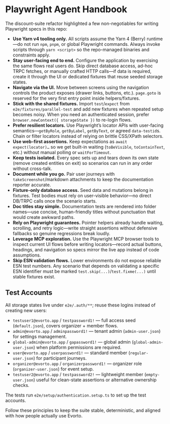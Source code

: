# Playwright Agent Handbook

The discount-suite refactor highlighted a few non-negotiables for writing Playwright specs in this repo:

- **Use Yarn v4 tooling only.** All scripts assume the Yarn 4 (Berry) runtime—do not run `npm`, `pnpm`, or global Playwright commands. Always invoke scripts through `yarn <script>` so the repo-managed binaries and constraints apply.
- **Stay user-facing end to end.** Configure the application by exercising the same flows real users do. Skip direct database access, ad-hoc TRPC fetches, or manually crafted HTTP calls—if data is required, create it through the UI or dedicated fixtures that reuse seeded storage states.
- **Navigate via the UI.** Move between screens using the navigation controls the product exposes (drawer links, buttons, etc.). `page.goto` is reserved for the very first entry point inside helpers/fixtures.
- **Stick with the shared fixtures.** Import `test`/`expect` from `e2e/fixtures/parallel-test` and add new fixtures when repeated setup becomes noisy. When you need an authenticated session, prefer `browser.newContext({ storageState })` to re-login flows.
- **Prefer resilient locators.** Use Playwright’s locator APIs with user-facing semantics—`getByRole`, `getByLabel`, `getByText`, or agreed `data-testid`s. Chain or filter locators instead of relying on brittle CSS/XPath selectors.
- **Use web-first assertions.** Keep expectations as `await expect(locator)…` so we get built-in waiting (`toBeVisible`, `toContainText`, etc.) without manual polling or `waitForTimeout`.
- **Keep tests isolated.** Every spec sets up and tears down its own state (remove created entities on exit) so scenarios can run in any order without cross-talk.
- **Document while you go.** Pair user journeys with `takeScreenshot`/markdown attachments to keep the documentation reporter accurate.
- **Fixture-only database access.** Seed data and mutations belong in fixtures. Test bodies must rely on user-visible behavior—no direct DB/TRPC calls once the scenario starts.
- **Doc titles stay simple.** Documentation tests are rendered into folder names—use concise, human-friendly titles without punctuation that would create awkward paths.
- **Rely on Playwright guarantees.** Pointer helpers already handle waiting, scrolling, and retry logic—write straight assertions without defensive fallbacks so genuine regressions break loudly.
- **Leverage MCP exploration.** Use the Playwright MCP browser tools to inspect current UI flows before writing locators—record actual buttons, headings, and navigation so specs mirror the live app instead of code assumptions.
- **Skip ESN validation flows.** Lower environments do not expose reliable ESN test numbers. Any scenario that depends on validating a specific ESN identifier must be marked `test.skip(...)`/`test.fixme(...)` until stable fixtures exist.

## Test Accounts

All storage states live under `e2e/.auth/**`; reuse these logins instead of creating new users:

- `testuser1@evorto.app` / `testpassword1!` — full access seed (`default.json`), covers organizer + member flows.
- `admin@evorto.app` / `adminpassword1!` — tenant admin (`admin-user.json`) for settings management.
- `global-admin@evorto.app` / `gapassword1!` — global admin (`global-admin-user.json`) when platform permissions are required.
- `user@evorto.app` / `userpassword1!` — standard member (`regular-user.json`) for participant journeys.
- `organizer@evorto.app` / `organizerpassword1!` — organizer role (`organizer-user.json`) for event setup.
- `testuser2@evorto.app` / `testpassword2!` — lightweight member (`empty-user.json`) useful for clean-state assertions or alternative ownership checks.

The tests run `e2e/setup/authentication.setup.ts` to set up the test accounts.

Follow these principles to keep the suite stable, deterministic, and aligned with how people actually use Evorto.
